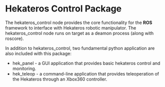 Hekateros Control Package
=============

The hekateros_control node provides the core functionality for the **ROS**
framework to interface with Hekateros robotic manipulator. The
hekateros_control node runs on target as a deamon process (along with roscore).

In addition to hekateros_control, two fundamental python application are also
included with this package:
* hek_panel - a GUI application that provides basic hekateros control and
monitoring.
* hek_teleop - a command-line application that provides teleoperation of the
Hekateros through an Xbox360 controller.
